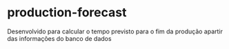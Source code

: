 # production-forecast
Desenvolvido para calcular o tempo previsto para o fim da produção apartir das informações do banco de dados
